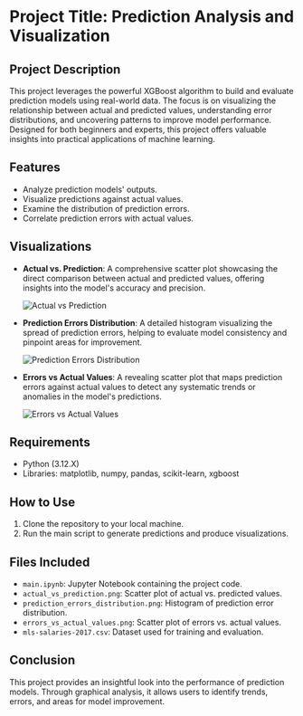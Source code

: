 # Project Title: Prediction Analysis and Visualization

## Project Description
This project leverages the powerful XGBoost algorithm to build and evaluate prediction models using real-world data. The focus is on visualizing the relationship between actual and predicted values, understanding error distributions, and uncovering patterns to improve model performance. Designed for both beginners and experts, this project offers valuable insights into practical applications of machine learning.

## Features
- Analyze prediction models' outputs.
- Visualize predictions against actual values.
- Examine the distribution of prediction errors.
- Correlate prediction errors with actual values.

## Visualizations
- **Actual vs. Prediction**: A comprehensive scatter plot showcasing the direct comparison between actual and predicted values, offering insights into the model's accuracy and precision.

  ![Actual vs Prediction](actual_vs_prediction.png)

- **Prediction Errors Distribution**: A detailed histogram visualizing the spread of prediction errors, helping to evaluate model consistency and pinpoint areas for improvement.

  ![Prediction Errors Distribution](prediction_errors_distribution.png)

- **Errors vs Actual Values**: A revealing scatter plot that maps prediction errors against actual values to detect any systematic trends or anomalies in the model's predictions.

  ![Errors vs Actual Values](errors_vs_actual_values.png)

## Requirements
- Python (3.12.X)
- Libraries: matplotlib, numpy, pandas, scikit-learn, xgboost

## How to Use
1. Clone the repository to your local machine.
2. Run the main script to generate predictions and produce visualizations.

## Files Included
- `main.ipynb`: Jupyter Notebook containing the project code.
- `actual_vs_prediction.png`: Scatter plot of actual vs. predicted values.
- `prediction_errors_distribution.png`: Histogram of prediction error distribution.
- `errors_vs_actual_values.png`: Scatter plot of errors vs. actual values.
- `mls-salaries-2017.csv`: Dataset used for training and evaluation.

## Conclusion
This project provides an insightful look into the performance of prediction models. Through graphical analysis, it allows users to identify trends, errors, and areas for model improvement.
